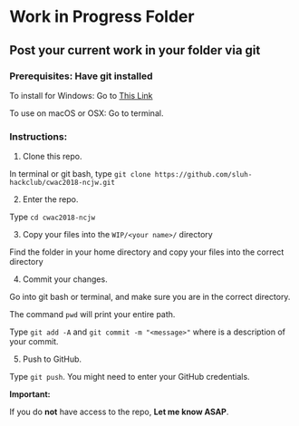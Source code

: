 # Work in Progress Folder
## Post your current work in your folder via git
### Prerequisites: Have git installed

To install for Windows: Go to [This Link](https://gitforwindows.org/)

To use on macOS or OSX: Go to terminal.

### Instructions:

1. Clone this repo.

In terminal or git bash, type `git clone https://github.com/sluh-hackclub/cwac2018-ncjw.git`

2. Enter the repo.

Type `cd cwac2018-ncjw`

3. Copy your files into the `WIP/<your name>/` directory

Find the folder in your home directory and copy your files into the correct directory

4. Commit your changes.

Go into git bash or terminal, and make sure you are in the correct directory.

The command `pwd` will print your entire path.

Type `git add -A` and `git commit -m "<message>"` where <message> is a description of your commit.

5. Push to GitHub.

Type `git push`. You might need to enter your GitHub credentials.

**Important:**

If you do **not** have access to the repo, **Let me know ASAP**.

